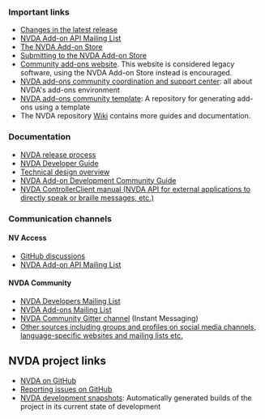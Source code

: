 ### Important links
* [Changes in the latest release](https://www.nvaccess.org/files/nvda/documentation/changes.html)
* [NVDA Add-on API Mailing List](https://groups.google.com/a/nvaccess.org/g/nvda-api)
* [The NVDA Add-on Store](https://www.nvaccess.org/files/nvda/documentation/userGuide.html#AddonsManager)
* [Submitting to the NVDA Add-on Store](https://github.com/nvaccess/addon-datastore/blob/master/docs/submitters/submissionGuide.md)
* [Community add-ons website](https://addons.nvda-project.org/).
This website is considered legacy software, using the NVDA Add-on Store instead is encouraged.
* [NVDA add-ons community coordination and support center](https://github.com/nvdaaddons): all about NVDA's add-ons environment
* [NVDA add-ons community template](https://github.com/nvdaaddons/AddonTemplate): A repository for generating add-ons using a template
* The NVDA repository [Wiki](https://github.com/nvaccess/nvda/wiki) contains more guides and documentation.

### Documentation
* [NVDA release process](../community/releaseProcess.md)
* [NVDA Developer Guide](https://www.nvaccess.org/files/nvda/documentation/developerGuide.html)
* [Technical design overview](../design/technicalDesignOverview.md)
* [NVDA Add-on Development Community Guide](https://github.com/nvdaaddons/DevGuide/wiki/NVDA-Add-on-Development-Guide)
* [NVDA ControllerClient manual (NVDA API for external applications to directly speak or braille messages, etc.)](../../extras/controllerClient)

### Communication channels
#### NV Access
* [GitHub discussions](https://github.com/nvaccess/nvda/discussions)
* [NVDA Add-on API Mailing List](https://groups.google.com/a/nvaccess.org/g/nvda-api)

#### NVDA Community
* [NVDA Developers Mailing List](https://groups.io/g/nvda-devel)
* [NVDA Add-ons Mailing List](https://groups.io/g/nvda-addons)
* [NVDA Community Gitter channel](https://gitter.im/nvaccess/NVDA) (Instant Messaging)
* [Other sources including groups and profiles on social media channels, language-specific websites and mailing lists etc.](https://github.com/nvaccess/nvda/wiki/Connect)

## NVDA project links
* [NVDA on GitHub](https://github.com/nvaccess/nvda)
* [Reporting issues on GitHub](../issues/readme.md)
* [NVDA development snapshots](https://www.nvaccess.org/files/nvda/snapshots/): Automatically generated builds of the project in its current state of development
